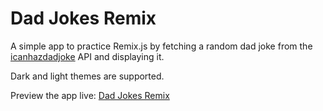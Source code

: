 # Dad Jokes Remix

A simple app to practice Remix.js by fetching a random dad joke from the [icanhazdadjoke](https://icanhazdadjoke.com/) API and displaying it.

Dark and light themes are supported.

Preview the app live: [Dad Jokes Remix](https://dad-jokes-remix.onrender.com/)
